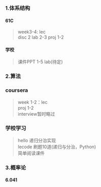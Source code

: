 ### 1.体系结构  
#### 61C
> week3-4: lec  
> disc 2
> lab 2-3
> proj 1-2
#### 学校
> 课件PPT 1-5
> lab(待定)
### 2.算法
### coursera
> week 1-2：lec  
> proj 1-2  
> interview暂时略过
### 学校学习
> hello 递归分治实现  
> lecode 刷题10道(递归与分治，Python)  
> 简单阅读课件
### 3.概率论
#### 6.041
>
